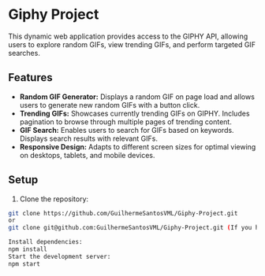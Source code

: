# Giphy Project

This dynamic web application provides access to the GIPHY API, allowing users to explore random GIFs, view trending GIFs, and perform targeted GIF searches.

## Features

- **Random GIF Generator:** Displays a random GIF on page load and allows users to generate new random GIFs with a button click.
- **Trending GIFs:** Showcases currently trending GIFs on GIPHY. Includes pagination to browse through multiple pages of trending content.
- **GIF Search:** Enables users to search for GIFs based on keywords. Displays search results with relevant GIFs.
- **Responsive Design:** Adapts to different screen sizes for optimal viewing on desktops, tablets, and mobile devices.

## Setup

1. Clone the repository:

```bash
git clone https://github.com/GuilhermeSantosVML/Giphy-Project.git
or
git clone git@github.com:GuilhermeSantosVML/Giphy-Project.git (If you have an SSH key)

Install dependencies:
npm install
Start the development server:
npm start
```
